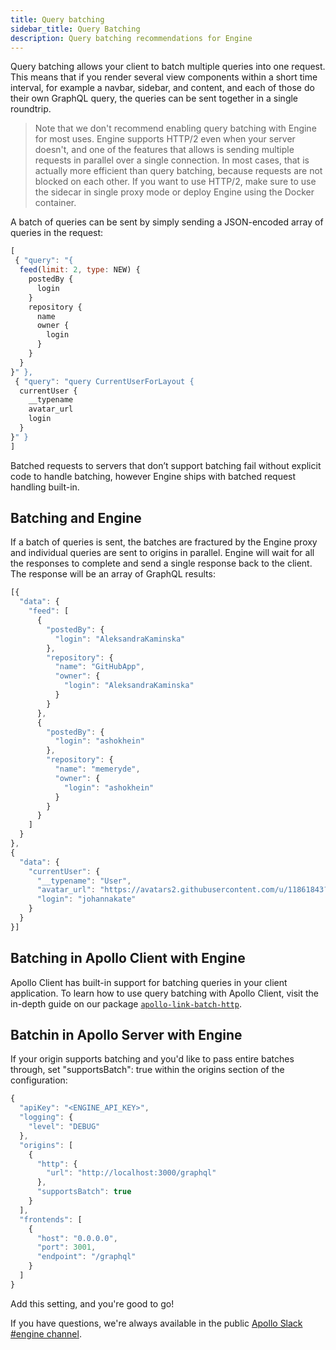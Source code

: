 ```yaml
---
title: Query batching
sidebar_title: Query Batching 
description: Query batching recommendations for Engine
---
```


Query batching allows your client to batch multiple queries into one request.  This means that if you render several view components within a short time interval, for example a navbar, sidebar, and content, and each of those do their own GraphQL query, the queries can be sent together in a single roundtrip.  

> Note that we don't recommend enabling query batching with Engine for most uses. Engine supports HTTP/2 even when your server doesn't, and one of the features that allows is sending multiple requests in parallel over a single connection. In most cases, that is actually more efficient than query batching, because requests are not blocked on each other. If you want to use HTTP/2, make sure to use the sidecar in single proxy mode or deploy Engine using the Docker container.

A batch of queries can be sent by simply sending a JSON-encoded array of queries in the request:

```js
[ 
 { "query": "{
  feed(limit: 2, type: NEW) {
    postedBy {
      login
    }
    repository {
      name
      owner {
        login
      }
    }
  }
}" }, 
 { "query": "query CurrentUserForLayout {
  currentUser {
    __typename
    avatar_url
    login
  }
}" }
] 
```

Batched requests to servers that don’t support batching fail without explicit code to handle batching, however Engine ships with batched request handling built-in.  

<h2 id="apollo-server-batch-support" title="Batching, Apollo Client & Engine">Batching and Engine</h2>

If a batch of queries is sent, the batches are fractured by the Engine proxy and individual queries are sent to origins in parallel.  Engine will wait for all the responses to complete and send a single response back to the client.  The response will be an array of GraphQL results:

```js
[{
  "data": {
    "feed": [
      {
        "postedBy": {
          "login": "AleksandraKaminska"
        },
        "repository": {
          "name": "GitHubApp",
          "owner": {
            "login": "AleksandraKaminska"
          }
        }
      },
      {
        "postedBy": {
          "login": "ashokhein"
        },
        "repository": {
          "name": "memeryde",
          "owner": {
            "login": "ashokhein"
          }
        }
      }
    ]
  }
},
{
  "data": {
    "currentUser": {
      "__typename": "User",
      "avatar_url": "https://avatars2.githubusercontent.com/u/11861843?v=4",
      "login": "johannakate"
    }
  }
}]
```

<h2 id="apollo-server-batch-support" title="Batching, Apollo Client & Engine">Batching in Apollo Client with Engine</h2>

Apollo Client has built-in support for batching queries in your client application.  To learn how to use query batching with Apollo Client, visit the in-depth guide on our package [`apollo-link-batch-http`](https://www.apollographql.com/docs/link/links/batch-http.html).


<h2 id="apollo-server-batch-support" title="Batching, Apollo Server & Engine">Batchin in Apollo Server with Engine</h2>

If your origin supports batching and you'd like to pass entire batches through, set "supportsBatch": true within the origins section of the configuration:

```js
{
  "apiKey": "<ENGINE_API_KEY>",
  "logging": {
    "level": "DEBUG"
  },
  "origins": [
    {
      "http": {
        "url": "http://localhost:3000/graphql"
      },
      "supportsBatch": true
    }
  ],
  "frontends": [
    {
      "host": "0.0.0.0",
      "port": 3001,
      "endpoint": "/graphql"
    }
  ]
}
```

Add this setting, and you're good to go! 

If you have questions, we're always available in the public [Apollo Slack #engine channel](https://www.apollographql.com/#slack).


